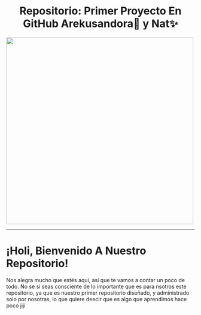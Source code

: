 <p align="center">
<h1 align="center">Repositorio: Primer Proyecto En GitHub Arekusandora🧛 y Nat✨</h1>
<img width="500px" src="https://i.pinimg.com/564x/cf/2b/1d/cf2b1dd2e4650a3e8c6e9ecbf6b88436.jpg" align="center"/>
</p>

*****************************************************************************************************************

# ¡Holi, Bienvenido A Nuestro Repositorio!

Nos alegra mucho que estés aquí, así que te vamos a contar un poco de todo. No se si seas consciente de lo importante que es para nsotros este repositorio, ya que es nuestro primer repositorio diseñado, y administrado solo por nosotras, lo que quiere deecir que es algo que aprendimos hace poco jiji


